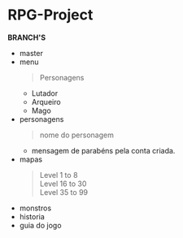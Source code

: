 # RPG-Project

<b>BRANCH'S</b>
 - master 
 - menu
 	> Personagens
 	 - Lutador <br>
 	 - Arqueiro <br>
 	 - Mago <br>
 - personagens
 	> nome do personagem
 	 - mensagem de parabéns pela conta criada.
 - mapas
 	> Level 1 to 8 <br>
 	> Level 16 to 30 <br>
	> Level 35 to 99 <br>
 - monstros
 - historia
 - guia do jogo
 <br>

